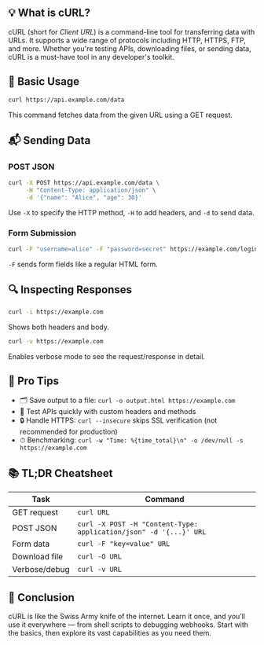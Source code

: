 ## 💡 What is cURL?

cURL (short for *Client URL*) is a command-line tool for transferring data with URLs. It supports a wide range of protocols including HTTP, HTTPS, FTP, and more. Whether you're testing APIs, downloading files, or sending data, cURL is a must-have tool in any developer's toolkit.

## 🔧 Basic Usage

```bash
curl https://api.example.com/data
```

This command fetches data from the given URL using a GET request.

## 📬 Sending Data

### POST JSON

```bash
curl -X POST https://api.example.com/data \
     -H "Content-Type: application/json" \
     -d '{"name": "Alice", "age": 30}'
```

Use `-X` to specify the HTTP method, `-H` to add headers, and `-d` to send data.

### Form Submission

```bash
curl -F "username=alice" -F "password=secret" https://example.com/login
```

`-F` sends form fields like a regular HTML form.

## 🔍 Inspecting Responses

```bash
curl -i https://example.com
```

Shows both headers and body.

```bash
curl -v https://example.com
```

Enables verbose mode to see the request/response in detail.

## 🧠 Pro Tips

* 🗂 Save output to a file: `curl -o output.html https://example.com`
* 🧪 Test APIs quickly with custom headers and methods
* 🔒 Handle HTTPS: `curl --insecure` skips SSL verification (not recommended for production)
* ⏱ Benchmarking: `curl -w "Time: %{time_total}\n" -o /dev/null -s https://example.com`

## 📚 TL;DR Cheatsheet

| Task          | Command                                                           |
| ------------- | ----------------------------------------------------------------- |
| GET request   | `curl URL`                                                        |
| POST JSON     | `curl -X POST -H "Content-Type: application/json" -d '{...}' URL` |
| Form data     | `curl -F "key=value" URL`                                         |
| Download file | `curl -O URL`                                                     |
| Verbose/debug | `curl -v URL`                                                     |

## 🧩 Conclusion

cURL is like the Swiss Army knife of the internet. Learn it once, and you’ll use it everywhere — from shell scripts to debugging webhooks. Start with the basics, then explore its vast capabilities as you need them.
